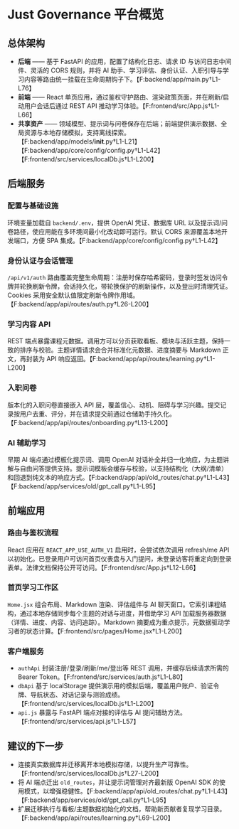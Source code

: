 # Just Governance 平台概览

## 总体架构
- **后端** —— 基于 FastAPI 的应用，配置了结构化日志、请求 ID 与访问日志中间件、灵活的 CORS 规则，并将 AI 助手、学习评估、身份认证、入职引导与学习内容等路由统一挂载在生命周期钩子下。【F:backend/app/main.py†L1-L76】
- **前端** —— React 单页应用，通过鉴权守护路由、渲染政策页面，并在刷新/启动用户会话后通过 REST API 推动学习体验。【F:frontend/src/App.js†L1-L66】
- **共享资产** —— 领域模型、提示词与问卷保存在后端；前端提供演示数据、全局资源与本地存储模拟，支持离线探索。【F:backend/app/models/__init__.py†L1-L21】【F:backend/app/core/config/config.py†L1-L42】【F:frontend/src/services/localDb.js†L1-L200】

## 后端服务
### 配置与基础设施
环境变量加载自 `backend/.env`，提供 OpenAI 凭证、数据库 URL 以及提示词/问卷路径，使应用能在多环境间最小化改动即可运行。默认 CORS 来源覆盖本地开发端口，方便 SPA 集成。【F:backend/app/core/config/config.py†L1-L42】

### 身份认证与会话管理
`/api/v1/auth` 路由覆盖完整生命周期：注册时保存哈希密码，登录时签发访问令牌并轮换刷新令牌，会话持久化，带轮换保护的刷新操作，以及登出时清理凭证。Cookies 采用安全默认值限定刷新令牌作用域。【F:backend/app/api/routes/auth.py†L26-L200】

### 学习内容 API
REST 端点暴露课程元数据。调用方可以分页获取看板、模块与活跃主题，保持一致的排序与校验。主题详情请求会合并标准化元数据、进度摘要与 Markdown 正文，再封装为 API 响应返回。【F:backend/app/api/routes/learning.py†L1-L200】

### 入职问卷
版本化的入职问卷直接嵌入 API 层，覆盖信心、动机、阻碍与学习兴趣。提交记录按用户去重、评分，并在请求提交前通过仓储助手持久化。【F:backend/app/api/routes/onboarding.py†L13-L200】

### AI 辅助学习
早期 AI 端点通过模板化提示词、调用 OpenAI 对话补全并归一化响应，为主题讲解与自由问答提供支持。提示词模板会缓存与校验，以支持结构化（大纲/清单）和回退到纯文本的响应方式。【F:backend/app/api/old_routes/chat.py†L1-L43】【F:backend/app/services/old/gpt_call.py†L1-L95】

## 前端应用
### 路由与鉴权流程
React 应用在 `REACT_APP_USE_AUTH_V1` 启用时，会尝试依次调用 refresh/me API 以初始化。已登录用户可访问首页仪表盘与入门提问，未登录访客将重定向到登录表单。法律文档保持公开可访问。【F:frontend/src/App.js†L12-L66】

### 首页学习工作区
`Home.jsx` 组合布局、Markdown 渲染、评估组件与 AI 聊天窗口。它索引课程结构，通过本地存储同步每个主题的对话与进度，并借助学习 API 加载服务器数据（详情、进度、内容、访问追踪）。Markdown 摘要成为重点提示，元数据驱动学习者的状态计算。【F:frontend/src/pages/Home.jsx†L1-L200】

### 客户端服务
- `authApi` 封装注册/登录/刷新/me/登出等 REST 调用，并缓存后续请求所需的 Bearer Token。【F:frontend/src/services/auth.js†L1-L80】
- `dbApi` 基于 localStorage 提供演示用的模拟后端，覆盖用户账户、验证令牌、导航状态、对话记录与测验成绩。【F:frontend/src/services/localDb.js†L1-L200】
- `api.js` 暴露与 FastAPI 端点对接的评估与 AI 提问辅助方法。【F:frontend/src/services/api.js†L1-L57】

## 建议的下一步
- 连接真实数据库并迁移离开本地模拟存储，以提升生产可靠性。【F:frontend/src/services/localDb.js†L27-L200】
- 将 AI 端点迁出 `old_routes`，并让提示词管理对齐最新版 OpenAI SDK 的使用模式，以增强稳健性。【F:backend/app/api/old_routes/chat.py†L1-L43】【F:backend/app/services/old/gpt_call.py†L1-L95】
- 扩展迁移执行与看板/主题数据初始化的文档，帮助新贡献者复现学习目录。【F:backend/app/api/routes/learning.py†L69-L200】
